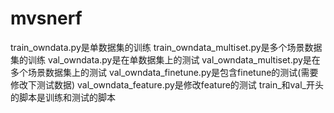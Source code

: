 # mvsnerf
train_owndata.py是单数据集的训练
train_owndata_multiset.py是多个场景数据集的训练
val_owndata.py是在单数据集上的测试
val_owndata_multiset.py是在多个场景数据集上的测试
val_owndata_finetune.py是包含finetune的测试(需要修改下测试数据)
val_owndata_feature.py是修改feature的测试
train_和val_开头的脚本是训练和测试的脚本
